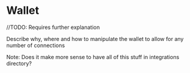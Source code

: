 # Wallet
//TODO: Requires further explanation

Describe why, where and how to manipulate the wallet to allow for any number of connections

Note:
Does it make more sense to have all of this stuff in integrations directory?
